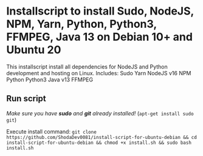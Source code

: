 # Installscript to install Sudo, NodeJS, NPM, Yarn, Python, Python3, FFMPEG, Java 13 on Debian 10+ and Ubuntu 20
This installscript install all dependencies for NodeJS and Python development and hosting on Linux. 
Includes: 
    Sudo
    Yarn
    NodeJS v16
    NPM 
    Python
    Python3
    Java v13
    FFMPEG

## Run script 
*Make sure you have **sudo** and **git** already installed!* (``apt-get install sudo git``)

Execute install command:
``git clone https://github.com/ShodaDev0081/install-script-for-ubuntu-debian && cd install-script-for-ubuntu-debian && chmod +x install.sh && sudo bash install.sh``
